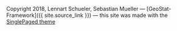 

Copyright 2018, Lennart Schueler, Sebastian Mueller
&mdash;
[GeoStat-Framework]({{ site.source_link }})
&mdash;
this site was made with the [SinglePaged theme](https://github.com/t413/SinglePaged)

